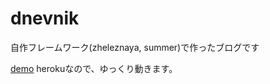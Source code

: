 # dnevnik
自作フレームワーク(zheleznaya, summer)で作ったブログです

[demo](https://kojiro-ueda-dnevnik.herokuapp.com/) herokuなので、ゆっくり動きます。
